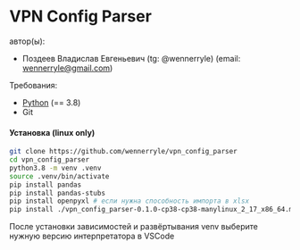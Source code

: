 # VPN Config Parser

автор(ы):

- Поздеев Владислав Евгеньевич (tg: @wennerryle) (email: wennerryle@gmail.com)

Требования:

- [Python](https://www.python.org/downloads/) (== 3.8)
- Git

#### Установка (linux only)

```bash
git clone https://github.com/wennerryle/vpn_config_parser
cd vpn_config_parser
python3.8 -m venv .venv
source .venv/bin/activate
pip install pandas
pip install pandas-stubs
pip install openpyxl # если нужна способность импорта в xlsx
pip install ./vpn_config_parser-0.1.0-cp38-cp38-manylinux_2_17_x86_64.manylinux2014_x86_64.whl
```

После установки зависимостей и развёртывания venv выберите нужную версию интерпретатора в VSCode
